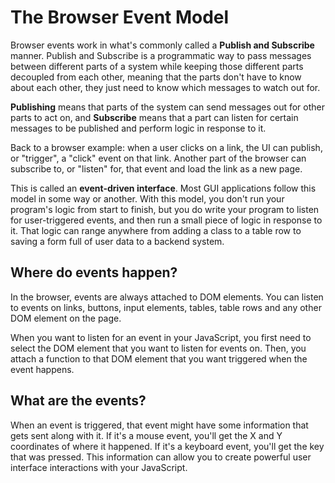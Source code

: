 # The Browser Event Model

Browser events work in what's commonly called a **Publish and Subscribe** manner. Publish and Subscribe is a programmatic way to pass messages between different parts of a system while keeping those different parts decoupled from each other, meaning that the parts don't have to know about each other, they just need to know which messages to watch out for.

**Publishing** means that parts of the system can send messages out for other parts to act on, and **Subscribe** means that a part can listen for certain messages to be published and perform logic in response to it.

Back to a browser example: when a user clicks on a link, the UI can publish, or "trigger", a "click" event on that link. Another part of the browser can subscribe to, or "listen" for, that event and load the link as a new page.

This is called an **event-driven interface**. Most GUI applications follow this model in some way or another. With this model, you don't run your program's logic from start to finish, but you do write your program to listen for user-triggered events, and then run a small piece of logic in response to it. That logic can range anywhere from adding a class to a table row to saving a form full of user data to a backend system.

## Where do events happen?

In the browser, events are always attached to DOM elements. You can listen to events on links, buttons, input elements, tables, table rows and any other DOM element on the page.

When you want to listen for an event in your JavaScript, you first need to select the DOM element that you want to listen for events on. Then, you attach a function to that DOM element that you want triggered when the event happens.

## What are the events?

When an event is triggered, that event might have some information that gets sent along with it. If it's a mouse event, you'll get the X and Y coordinates of where it happened. If it's a keyboard event, you'll get the key that was pressed. This information can allow you to create powerful user interface interactions with your JavaScript.